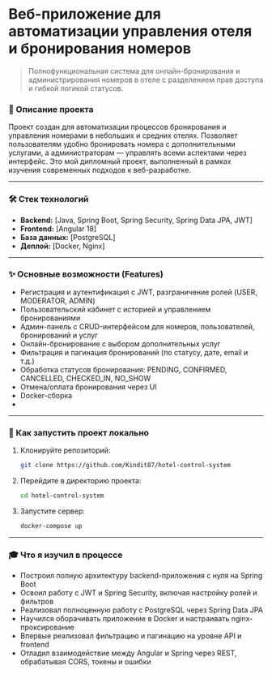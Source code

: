 # Веб-приложение для автоматизации управления отеля и бронирования номеров 

> Полнофункциональная система для онлайн-бронирования и администрирования номеров в отеле с разделением прав доступа и гибкой логикой статусов.

### 📝 Описание проекта

Проект создан для автоматизации процессов бронирования и управления номерами в небольших и средних отелях.
Позволяет пользователям удобно бронировать номера с дополнительными услугами, а администраторам — управлять всеми аспектами через интерфейс.
Это мой дипломный проект, выполненный в рамках изучения современных подходов к веб-разработке.

---

### 🛠️ Стек технологий

* **Backend:** [Java, Spring Boot, Spring Security, Spring Data JPA, JWT]
* **Frontend:** [Angular 18]
* **База данных:** [PostgreSQL]
* **Деплой:** [Docker, Nginx]

---

### ✨ Основные возможности (Features)

* Регистрация и аутентификация с JWT, разграничение ролей (USER, MODERATOR, ADMIN)
* Пользовательский кабинет с историей и управлением бронированиями
* Админ-панель с CRUD-интерфейсом для номеров, пользователей, бронирований и услуг
* Онлайн-бронирование с выбором дополнительных услуг
* Фильтрация и пагинация бронирований (по статусу, дате, email и т.д.)
* Обработка статусов бронирования: PENDING, CONFIRMED, CANCELLED, CHECKED_IN, NO_SHOW
* Отмена/оплата бронирования через UI
* Docker-сборка
* 
---

### 🚀 Как запустить проект локально

1.  Клонируйте репозиторий:
    ```bash
    git clone https://github.com/Kindit87/hotel-control-system
    ```
2.  Перейдите в директорию проекта:
    ```bash
    cd hotel-control-system
    ```
3.  Запустите сервер:
    ```bash
    docker-compose up
    ```

---

### 🎓 Что я изучил в процессе

* Построил полную архитектуру backend-приложения с нуля на Spring Boot
* Освоил работу с JWT и Spring Security, включая настройку ролей и фильтров
* Реализовал полноценную работу с PostgreSQL через Spring Data JPA
* Научился оборачивать приложение в Docker и настраивать nginx-проксирование
* Впервые реализовал фильтрацию и пагинацию на уровне API и frontend
* Отладил взаимодействие между Angular и Spring через REST, обрабатывая CORS, токены и ошибки
